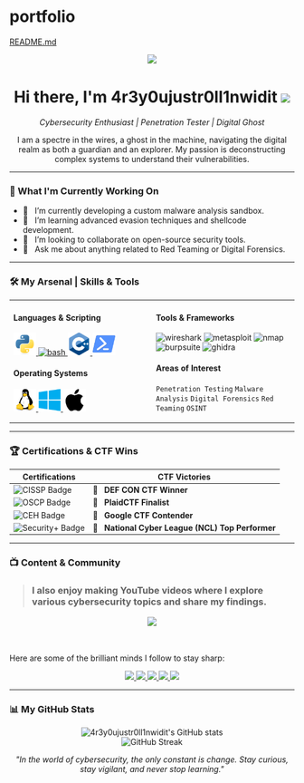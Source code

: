 # portfolio
[README.md](https://github.com/user-attachments/files/22601369/README.md)
<div align="center">
  <img src="https://media.giphy.com/media/26tn33aiTi1jkl6H6/giphy.gif" width="400"/>
</div>

<h1 align="center">
  Hi there, I'm 4r3y0ujustr0ll1nwidit <img src="https://media.giphy.com/media/hvRJCLFzcasrR4ia7z/giphy.gif" width="35">
</h1>

<p align="center">
  <em>Cybersecurity Enthusiast | Penetration Tester | Digital Ghost</em>
</p>
<p align="center">
  I am a spectre in the wires, a ghost in the machine, navigating the digital realm as both a guardian and an explorer. My passion is deconstructing complex systems to understand their vulnerabilities.
</p>

---

### 🚀 What I'm Currently Working On

- 🔭 &nbsp; I’m currently developing a custom malware analysis sandbox.
- 🌱 &nbsp; I’m learning advanced evasion techniques and shellcode development.
- 👯 &nbsp; I’m looking to collaborate on open-source security tools.
- 💬 &nbsp; Ask me about anything related to Red Teaming or Digital Forensics.

---

### 🛠️ My Arsenal | Skills & Tools

<table>
  <tr>
    <td valign="top" width="50%">
      <h4>Languages & Scripting</h4>
      <p align="left">
        <a href="https://www.python.org" target="_blank" rel="noreferrer"> <img src="https://raw.githubusercontent.com/devicons/devicon/master/icons/python/python-original.svg" alt="python" width="40" height="40"/> </a>
        <a href="https://www.gnu.org/software/bash/" target="_blank" rel="noreferrer"> <img src="https://www.vectorlogo.zone/logos/gnu_bash/gnu_bash-icon.svg" alt="bash" width="40" height="40"/> </a>
        <a href="https://isocpp.org/" target="_blank" rel="noreferrer"> <img src="https://raw.githubusercontent.com/devicons/devicon/master/icons/cplusplus/cplusplus-original.svg" alt="cplusplus" width="40" height="40"/> </a>
        <a href="https://docs.microsoft.com/en-us/powershell/" target="_blank" rel="noreferrer"> <img src="https://raw.githubusercontent.com/devicons/devicon/master/icons/powershell/powershell-original.svg" alt="powershell" width="40" height="40"/> </a>
      </p>
      <h4>Operating Systems</h4>
      <p align="left">
        <a href="https://www.kali.org/" target="_blank" rel="noreferrer"> <img src="https://raw.githubusercontent.com/devicons/devicon/master/icons/linux/linux-original.svg" alt="linux" width="40" height="40"/> </a>
        <a href="https://www.microsoft.com/en-us/windows" target="_blank" rel="noreferrer"> <img src="https://raw.githubusercontent.com/devicons/devicon/master/icons/windows8/windows8-original.svg" alt="windows" width="40" height="40"/> </a>
        <a href="https://www.apple.com/macos" target="_blank" rel="noreferrer"> <img src="https://raw.githubusercontent.com/devicons/devicon/master/icons/apple/apple-original.svg" alt="apple" width="40" height="40"/> </a>
      </p>
    </td>
    <td valign="top" width="50%">
      <h4>Tools & Frameworks</h4>
      <p align="left">
        <img src="https://www.wireshark.org/assets/images/wireshark-icon.png" alt="wireshark" width="40" height="40"/>
        <img src="https://www.metasploit.com/assets/images/logo-metasploit-748bd1e1.svg" alt="metasploit" width="40" height="40"/>
        <img src="https://nmap.org/images/nmap-logo-256x256.png" alt="nmap" width="40" height="40"/>
        <img src="https://portswigger.net/burp/assets/images/favicons/favicon-194x194.png" alt="burpsuite" width="40" height="40"/>
        <img src="https://ghidra-sre.org/images/GHIDRA_1.png" alt="ghidra" width="40" height="40"/>
      </p>
      <h4>Areas of Interest</h4>
      <p>
        <code>Penetration Testing</code> <code>Malware Analysis</code> <code>Digital Forensics</code> <code>Red Teaming</code> <code>OSINT</code>
      </p>
    </td>
  </tr>
</table>

---

### 🏆 Certifications & CTF Wins

| **Certifications**                                                               | **CTF Victories**                                       |
| -------------------------------------------------------------------------------- | ------------------------------------------------------- |
| <img src="https://img.shields.io/badge/-CISSP-brightgreen" alt="CISSP Badge">     | 🥇 &nbsp; **DEF CON CTF Winner**                          |
| <img src="https://img.shields.io/badge/-OSCP-red" alt="OSCP Badge">               | 🥈 &nbsp; **PlaidCTF Finalist**                           |
| <img src="https://img.shields.io/badge/-CEH-blue" alt="CEH Badge">                | 🥉 &nbsp; **Google CTF Contender**                        |
| <img src="https://img.shields.io/badge/-Security%2B-yellow" alt="Security+ Badge"> | 🏅 &nbsp; **National Cyber League (NCL) Top Performer**   |

---

### 📺 Content & Community

> ### **I also enjoy making YouTube videos where I explore various cybersecurity topics and share my findings.**

<p align="center">
  <a href="https://www.google.com/search?q=what+is+gtihub+commit" target="_blank">
    <img src="https://social.mtdv.me/videos/D7pGXYNHCu"/>
  </a>
</p>

<br>

Here are some of the brilliant minds I follow to stay sharp:

<p align="center">
  <a href="https://www.youtube.com/@_JohnHammond" target="_blank">
    <img src="https://img.shields.io/badge/YouTube-John%20Hammond-red?style=for-the-badge&logo=youtube"/>
  </a>
  <a href="https://www.youtube.com/c/TheCyberMentor" target="_blank">
    <img src="https://img.shields.io/badge/YouTube-The%20Cyber%20Mentor-red?style=for-the-badge&logo=youtube"/>
  </a>
  <a href="https://www.youtube.com/c/LiveOverflow" target="_blank">
    <img src="https://img.shields.io/badge/YouTube-LiveOverflow-red?style=for-the-badge&logo=youtube"/>
  </a>
  <a href="https://www.youtube.com/user/Hak5Darren" target="_blank">
    <img src="https://img.shields.io/badge/YouTube-Hak5-red?style=for-the-badge&logo=youtube"/>
  </a>
  <a href="https://www.youtube.com/c/NetworkChuck" target="_blank">
    <img src="https://img.shields.io/badge/YouTube-NetworkChuck-red?style=for-the-badge&logo=youtube"/>
  </a>
</p>

---

### 📊 My GitHub Stats

<p align="center">
  <img src="https://github-readme-stats.vercel.app/api?username=4r3y0ujustr0ll1nwidit&show_icons=true&theme=radical&rank_icon=github&count_private=true" alt="4r3y0ujustr0ll1nwidit's GitHub stats" />
  <br/>
  <img src="https://github-readme-streak-stats.herokuapp.com/?user=4r3y0ujustr0ll1nwidit&theme=dark" alt="GitHub Streak" />
</p>

<p align="center">
  <i>"In the world of cybersecurity, the only constant is change. Stay curious, stay vigilant, and never stop learning."</i>
</p>
